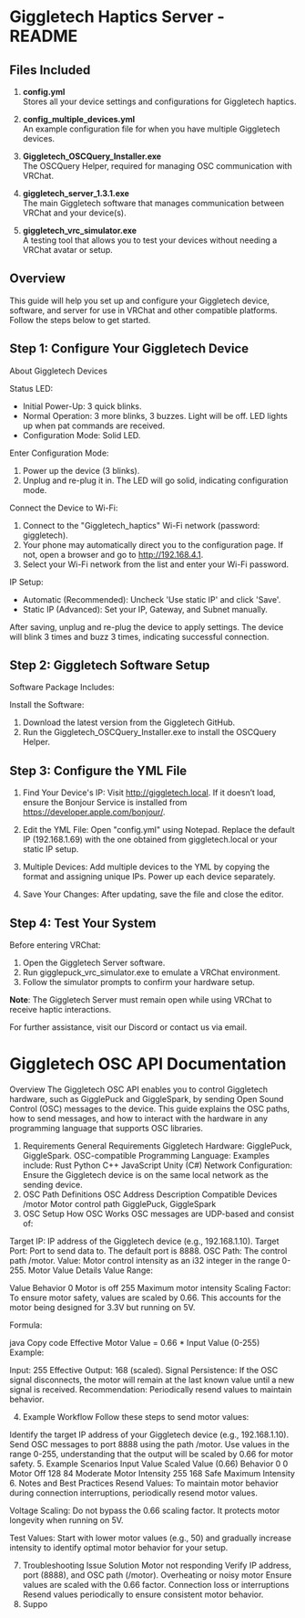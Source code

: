 Giggletech Haptics Server - README
===================================


Files Included
--------------

1. **config.yml**  
   Stores all your device settings and configurations for Giggletech haptics.

2. **config_multiple_devices.yml**  
   An example configuration file for when you have multiple Giggletech devices.

3. **Giggletech_OSCQuery_Installer.exe**  
   The OSCQuery Helper, required for managing OSC communication with VRChat.

4. **giggletech_server_1.3.1.exe**  
   The main Giggletech software that manages communication between VRChat and your device(s).

5. **giggletech_vrc_simulator.exe**  
   A testing tool that allows you to test your devices without needing a VRChat avatar or setup.


Overview
--------
This guide will help you set up and configure your Giggletech device, software, and server for use in VRChat and other compatible platforms. Follow the steps below to get started.

Step 1: Configure Your Giggletech Device
----------------------------------------

About Giggletech Devices

Status LED:
- Initial Power-Up: 3 quick blinks.
- Normal Operation: 3 more blinks, 3 buzzes. Light will be off. LED lights up when pat commands are received.
- Configuration Mode: Solid LED.


Enter Configuration Mode:
1. Power up the device (3 blinks).
2. Unplug and re-plug it in. The LED will go solid, indicating configuration mode.

Connect the Device to Wi-Fi:
1. Connect to the "Giggletech_haptics" Wi-Fi network (password: giggletech).
2. Your phone may automatically direct you to the configuration page. If not, open a browser and go to http://192.168.4.1.
3. Select your Wi-Fi network from the list and enter your Wi-Fi password.


IP Setup:
- Automatic (Recommended): Uncheck 'Use static IP' and click 'Save'.
- Static IP (Advanced): Set your IP, Gateway, and Subnet manually.

After saving, unplug and re-plug the device to apply settings. The device will blink 3 times and buzz 3 times, indicating successful connection.

Step 2: Giggletech Software Setup
---------------------------------
Software Package Includes:

Install the Software:
1. Download the latest version from the Giggletech GitHub.
2. Run the Giggletech_OSCQuery_Installer.exe to install the OSCQuery Helper.

Step 3: Configure the YML File
------------------------------
1. Find Your Device's IP:
   Visit http://giggletech.local. If it doesn’t load, ensure the Bonjour Service is installed from https://developer.apple.com/bonjour/.

2. Edit the YML File:
   Open "config.yml" using Notepad. Replace the default IP (192.168.1.69) with the one obtained from giggletech.local or your static IP setup.

3. Multiple Devices:
   Add multiple devices to the YML by copying the format and assigning unique IPs. Power up each device separately.

4. Save Your Changes:
   After updating, save the file and close the editor.

Step 4: Test Your System
------------------------
Before entering VRChat:
1. Open the Giggletech Server software.
2. Run gigglepuck_vrc_simulator.exe to emulate a VRChat environment.
3. Follow the simulator prompts to confirm your hardware setup.

**Note**: The Giggletech Server must remain open while using VRChat to receive haptic interactions.

For further assistance, visit our Discord or contact us via email.


Giggletech OSC API Documentation
===================================
Overview
The Giggletech OSC API enables you to control Giggletech hardware, such as GigglePuck and GiggleSpark, by sending Open Sound Control (OSC) messages to the device. This guide explains the OSC paths, how to send messages, and how to interact with the hardware in any programming language that supports OSC libraries.

1. Requirements
General Requirements
Giggletech Hardware: GigglePuck, GiggleSpark.
OSC-compatible Programming Language:
Examples include:
Rust
Python
C++
JavaScript
Unity (C#)
Network Configuration:
Ensure the Giggletech device is on the same local network as the sending device.
2. OSC Path Definitions
OSC Address	Description	Compatible Devices
/motor	Motor control path	GigglePuck, GiggleSpark
3. OSC Setup
How OSC Works
OSC messages are UDP-based and consist of:

Target IP: IP address of the Giggletech device (e.g., 192.168.1.10).
Target Port: Port to send data to. The default port is 8888.
OSC Path: The control path /motor.
Value: Motor control intensity as an i32 integer in the range 0-255.
Motor Value Details
Value Range:

Value	Behavior
0	Motor is off
255	Maximum motor intensity
Scaling Factor:
To ensure motor safety, values are scaled by 0.66. This accounts for the motor being designed for 3.3V but running on 5V.

Formula:

java
Copy code
Effective Motor Value = 0.66 * Input Value (0-255)  
Example:

Input: 255
Effective Output: 168 (scaled).
Signal Persistence:
If the OSC signal disconnects, the motor will remain at the last known value until a new signal is received.
Recommendation: Periodically resend values to maintain behavior.

4. Example Workflow
Follow these steps to send motor values:

Identify the target IP address of your Giggletech device (e.g., 192.168.1.10).
Send OSC messages to port 8888 using the path /motor.
Use values in the range 0-255, understanding that the output will be scaled by 0.66 for motor safety.
5. Example Scenarios
Input Value	Scaled Value (0.66)	Behavior
0	0	Motor Off
128	84	Moderate Motor Intensity
255	168	Safe Maximum Intensity
6. Notes and Best Practices
Resend Values:
To maintain motor behavior during connection interruptions, periodically resend motor values.

Voltage Scaling:
Do not bypass the 0.66 scaling factor. It protects motor longevity when running on 5V.

Test Values:
Start with lower motor values (e.g., 50) and gradually increase intensity to identify optimal motor behavior for your setup.

7. Troubleshooting
Issue	Solution
Motor not responding	Verify IP address, port (8888), and OSC path (/motor).
Overheating or noisy motor	Ensure values are scaled with the 0.66 factor.
Connection loss or interruptions	Resend values periodically to ensure consistent motor behavior.
8. Suppo